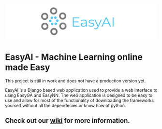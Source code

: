 ![](https://raw.githubusercontent.com/danielwilczak101/EasyAI/media/images/EasyAI_logo.jpg)

# EasyAI - Machine Learning online made Easy

This project is still in work and does not have a production version yet.

EasyAI is a Django based web application used to provide a web interface to using EasyGA and EasyNN. The web application is designed to be easy to use and allow for most of the functionality of downloading the frameworks yourself without all the dependecies or know how of python.

## Check out our [wiki](https://github.com/danielwilczak101/EasyAI/wiki) for more information.

